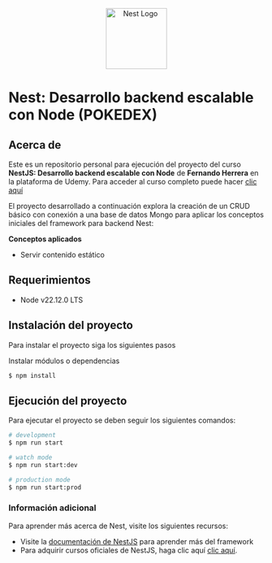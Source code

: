 <p align="center">
  <a href="http://nestjs.com/" target="blank"><img src="https://nestjs.com/img/logo-small.svg" width="120" alt="Nest Logo" /></a>
</p>

# Nest: Desarrollo backend escalable con Node (POKEDEX)

## Acerca de

Este es un repositorio personal para ejecución del proyecto del curso **NestJS: Desarrollo backend escalable con Node** de **Fernando Herrera** en la plataforma de Udemy. Para acceder al curso completo puede hacer [clic aquí](https://www.udemy.com/course/nest-framework/)

El proyecto desarrollado a continuación explora la creación de un CRUD básico con conexión a una base de datos Mongo para aplicar los conceptos iniciales del framework para backend Nest:

**Conceptos aplicados**

- Servir contenido estático

## Requerimientos

- Node v22.12.0 LTS

## Instalación del proyecto

Para instalar el proyecto siga los siguientes pasos

Instalar módulos o dependencias

```bash
$ npm install
```

## Ejecución del proyecto

Para ejecutar el proyecto se deben seguir los siguientes comandos:

```bash
# development
$ npm run start

# watch mode
$ npm run start:dev

# production mode
$ npm run start:prod

```

### Información adicional

Para aprender más acerca de Nest, visite los siguientes recursos:

- Visite la [documentación de NestJS](https://docs.nestjs.com) para aprender más del framework
- Para adquirir cursos oficiales de NestJS, haga clic aquí [clic aquí](https://courses.nestjs.com/).
